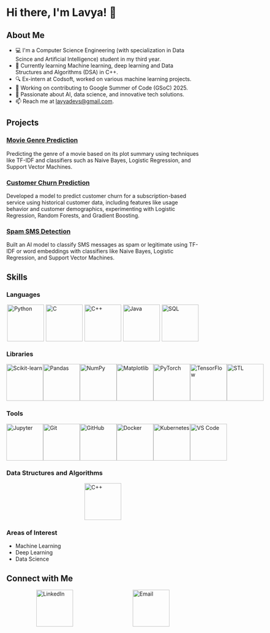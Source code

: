 # Hi there, I'm Lavya! 👋

## About Me

- 💻 I'm a Computer Science Engineering (with specialization in Data Scince and Artificial Intelligence) student in my third year.
- 🌱 Currently learning Machine learning, deep learning and Data Structures and Algorithms (DSA) in C++.
- 🔍 Ex-intern at Codsoft, worked on various machine learning projects.
- 👾 Working on contributing to Google Summer of Code (GSoC) 2025.
- 🧠 Passionate about AI, data science, and innovative tech solutions.
- 📫 Reach me at [lavyadevs@gmail.com](mailto:lavyadevs@gmail.com).

## Projects

### [Movie Genre Prediction](https://github.com/Lavyadev/CODSOFT/tree/16ec299d8a55a783a08ba5486a3792db619581a9/MOVIE%20GENRE%20CLAASIFICATION)
Predicting the genre of a movie based on its plot summary using techniques like TF-IDF and classifiers such as Naive Bayes, Logistic Regression, and Support Vector Machines.

### [Customer Churn Prediction](https://github.com/Lavyadev/CODSOFT/tree/16ec299d8a55a783a08ba5486a3792db619581a9/CUSTOMER%20CHURN%20PREDICTION)
Developed a model to predict customer churn for a subscription-based service using historical customer data, including features like usage behavior and customer demographics, experimenting with Logistic Regression, Random Forests, and Gradient Boosting.

### [Spam SMS Detection](https://github.com/Lavyadev/CODSOFT/tree/16ec299d8a55a783a08ba5486a3792db619581a9/SPAM%20SMS%20DETECTION)
Built an AI model to classify SMS messages as spam or legitimate using TF-IDF or word embeddings with classifiers like Naive Bayes, Logistic Regression, and Support Vector Machines.

## Skills

### Languages
<div style="display: flex; justify-content: space-around; align-items: center;">
  <img src="https://img.icons8.com/color/96/000000/python.png" alt="Python" width="96" height="96"/>
  <img src="https://img.icons8.com/color/96/000000/c-programming.png" alt="C" width="96" height="96"/>
  <img src="https://img.icons8.com/color/96/000000/c-plus-plus-logo.png" alt="C++" width="96" height="96"/>
  <img src="https://img.icons8.com/color/96/000000/java-coffee-cup-logo.png" alt="Java" width="96" height="96"/>
  <img src="https://img.icons8.com/color/96/000000/sql.png" alt="SQL" width="96" height="96"/>
</div>

### Libraries
<div style="display: flex; justify-content: space-around; align-items: center;">
  <img src="https://upload.wikimedia.org/wikipedia/commons/thumb/0/05/Scikit_learn_logo_small.svg/1024px-Scikit_learn_logo_small.svg.png" alt="Scikit-learn" width="96" height="96"/>
  <img src="https://img.icons8.com/color/96/000000/pandas.png" alt="Pandas" width="96" height="96"/>
  <img src="https://img.icons8.com/color/96/000000/numpy.png" alt="NumPy" width="96" height="96"/>
  <img src="https://matplotlib.org/stable/_images/sphx_glr_logos2_001.png" alt="Matplotlib" width="96" height="96"/>
  <img src="https://pytorch.org/assets/images/pytorch-logo.png" alt="PyTorch" width="96" height="96"/>
  <img src="https://www.tensorflow.org/images/tf_logo_social.png" alt="TensorFlow" width="96" height="96"/>
  <img src="https://img.icons8.com/color/96/000000/c-plus-plus-logo.png" alt="STL" width="96" height="96"/>
</div>

### Tools
<div style="display: flex; justify-content: space-around; align-items: center;">
  <img src="https://upload.wikimedia.org/wikipedia/commons/thumb/3/38/Jupyter_logo.svg/2560px-Jupyter_logo.svg.png" alt="Jupyter" width="96" height="96"/>
  <img src="https://img.icons8.com/color/96/000000/git.png" alt="Git" width="96" height="96"/>
  <img src="https://img.icons8.com/fluent/96/000000/github.png" alt="GitHub" width="96" height="96"/>
  <img src="https://img.icons8.com/color/96/000000/docker.png" alt="Docker" width="96" height="96"/>
  <img src="https://img.icons8.com/color/96/000000/kubernetes.png" alt="Kubernetes" width="96" height="96"/>
  <img src="https://img.icons8.com/color/96/000000/visual-studio-code-2019.png" alt="VS Code" width="96" height="96"/>
</div>

### Data Structures and Algorithms
<div style="display: flex; justify-content: space-around; align-items: center;">
  <img src="https://img.icons8.com/color/96/000000/c-plus-plus-logo.png" alt="C++" width="96" height="96"/>
</div>

### Areas of Interest
- Machine Learning
- Deep Learning
- Data Science

## Connect with Me
<div style="display: flex; justify-content: space-around; align-items: center;">
  <a href="https://www.linkedin.com/in/lavya-631aba249/"><img src="https://img.icons8.com/color/96/000000/linkedin.png" alt="LinkedIn" width="96" height="96"/></a>
  <a href="mailto:lavyadevs@gmail.com"><img src="https://img.icons8.com/color/96/000000/gmail.png" alt="Email" width="96" height="96"/></a>
</div>
